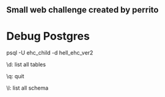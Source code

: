 ## Small web challenge created by perrito

# Debug Postgres
psql -U ehc_child -d hell_ehc_ver2

\d: list all tables

\q: quit

\l: list all schema
